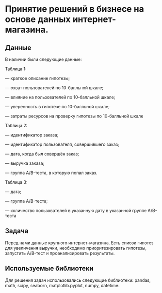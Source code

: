 # Принятие решений в бизнесе на основе данных интернет-магазина.

## Данные

В наличии были следующие данные:

Таблица 1:

  — краткое описание гипотезы;
  
  — охват пользователей по 10-балльной шкале;
  
  — влияние на пользователей по 10-балльной шкале;
  
  — уверенность в гипотезе по 10-балльной шкале;
  
  — затраты ресурсов на проверку гипотезы по 10-балльной шкале
  
Таблица 2:

 — идентификатор заказа;
 
 — идентификатор пользователя, совершившего заказ;
  
 — дата, когда был совершён заказ;
 
 — выручка заказа;
 
 — группа A/B-теста, в которую попал заказ.
  
Таблица 3:

 — дата;
 
 — группа A/B-теста;
 
 — количество пользователей в указанную дату в указанной группе A/B-теста

## Задача
 

Перед нами данные крупного интернет-магазина. Есть список гипотез для увеличения выручки, необходимо приоритезировать гипотезы, запустить A/B-тест и проанализировать результаты.

## Используемые библиотеки

Для решения задач использовались следующие библиотеки: pandas, math, scipy, seaborn, matplotlib.pyplot, numpy, datetime.



